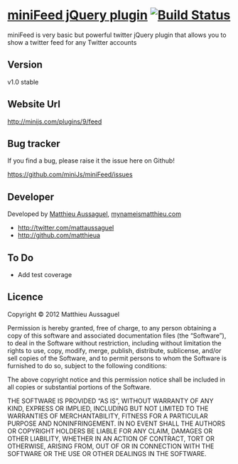 # [miniFeed jQuery plugin](http://minijs.com/plugins/9/feed) [![Build Status](https://secure.travis-ci.org/miniJs/miniFeed.png?branch=master)](http://travis-ci.org/matthieua/miniFeed)

miniFeed is very basic but powerful twitter jQuery plugin that allows you to show a twitter feed for any Twitter accounts

## Version

v1.0 stable

## Website Url

http://minijs.com/plugins/9/feed

## Bug tracker

If you find a bug, please raise it the issue here on Github! 

https://github.com/miniJs/miniFeed/issues

## Developer

Developed by [Matthieu Aussaguel](mailto:matthieu.aussaguel@gmail.com), [mynameismatthieu.com](http://mynameismatthieu.com)

+ http://twitter.com/mattaussaguel
+ http://github.com/matthieua

## To Do

* Add test coverage

## Licence

Copyright &copy; 2012 Matthieu Aussaguel

Permission is hereby granted, free of charge, to any person obtaining a copy of this software and associated documentation files (the “Software”), to deal in the Software without restriction, including without limitation the rights to use, copy, modify, merge, publish, distribute, sublicense, and/or sell copies of the Software, and to permit persons to whom the Software is furnished to do so, subject to the following conditions:

The above copyright notice and this permission notice shall be included in all copies or substantial portions of the Software.

THE SOFTWARE IS PROVIDED “AS IS”, WITHOUT WARRANTY OF ANY KIND, EXPRESS OR IMPLIED, INCLUDING BUT NOT LIMITED TO THE WARRANTIES OF MERCHANTABILITY, FITNESS FOR A PARTICULAR PURPOSE AND NONINFRINGEMENT. IN NO EVENT SHALL THE AUTHORS OR COPYRIGHT HOLDERS BE LIABLE FOR ANY CLAIM, DAMAGES OR OTHER LIABILITY, WHETHER IN AN ACTION OF CONTRACT, TORT OR OTHERWISE, ARISING FROM, OUT OF OR IN CONNECTION WITH THE SOFTWARE OR THE USE OR OTHER DEALINGS IN THE SOFTWARE.